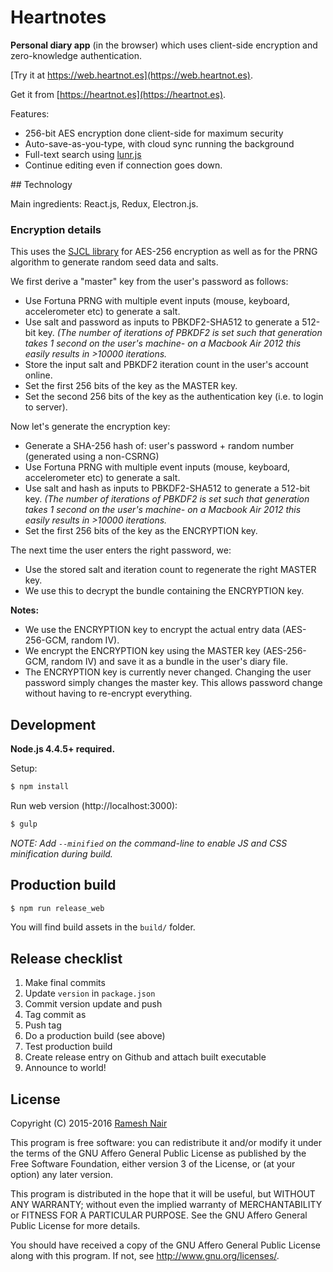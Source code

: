# Heartnotes

**Personal diary app** (in the browser) which uses client-side 
encryption and zero-knowledge authentication.

[Try it at https://web.heartnot.es](https://web.heartnot.es).

Get it from [https://heartnot.es](https://heartnot.es).

Features:

* 256-bit AES encryption done client-side for maximum security
* Auto-save-as-you-type, with cloud sync running the background
* Full-text search using [lunr.js](http://lunrjs.com/)
* Continue editing even if connection goes down.

## Technology

Main ingredients: React.js, Redux, Electron.js.

### Encryption details

This uses the [SJCL library](https://crypto.stanford.edu/sjcl/) for AES-256 
encryption as well as for the PRNG algorithm to generate random seed data and 
salts.

We first derive a "master" key from the user's password as follows:

* Use Fortuna PRNG with multiple event inputs (mouse, keyboard, accelerometer etc) to generate a salt.
* Use salt and password as inputs to PBKDF2-SHA512 to generate a 512-bit key. _(The number of iterations of PBKDF2 is set such that generation takes 1 second on the user's machine- on a Macbook Air 2012 this easily results in >10000 iterations._
* Store the input salt and PBKDF2 iteration count in the user's account online.
* Set the first 256 bits of the key as the MASTER key.
* Set the second 256 bits of the key as the authentication key (i.e. to login to server).

Now let's generate the encryption key:

* Generate a SHA-256 hash of: user's password + random number (generated using a non-CSRNG)
* Use Fortuna PRNG with multiple event inputs (mouse, keyboard, accelerometer etc) to generate a salt.
* Use salt and hash as inputs to PBKDF2-SHA512 to generate a 512-bit key. _(The number of iterations of PBKDF2 is set such that generation takes 1 second on the user's machine- on a Macbook Air 2012 this easily results in >10000 iterations._
* Set the first 256 bits of the key as the ENCRYPTION key.

The next time the user enters the right password, we:

* Use the stored salt and iteration count to regenerate the right MASTER key. 
* We use this to decrypt the bundle containing the ENCRYPTION key.

**Notes:**

* We use the ENCRYPTION key to encrypt the actual entry data (AES-256-GCM, random IV).  
* We encrypt the ENCRYPTION key using the MASTER key (AES-256-GCM, random IV) and save it as a bundle in the user's diary file.
* The ENCRYPTION key is currently never changed. Changing the user password simply changes the master key. This allows password change without having to re-encrypt everything.


## Development

**Node.js 4.4.5+ required.**

Setup:

```bash
$ npm install
```

Run web version (http://localhost:3000):

```bash
$ gulp
```

_NOTE: Add `--minified` on the command-line to enable JS and CSS minification during build._


## Production build

```bash
$ npm run release_web
```

You will find build assets in the `build/` folder.


## Release checklist

1. Make final commits
2. Update `version` in `package.json`
3. Commit version update and push
4. Tag commit as <version>
5. Push tag
6. Do a production build (see above)
7. Test production build
8. Create release entry on Github and attach built executable
9. Announce to world!



## License

Copyright (C) 2015-2016 [Ramesh Nair](https://hiddentao.com)

This program is free software: you can redistribute it and/or modify
it under the terms of the GNU Affero General Public License as
published by the Free Software Foundation, either version 3 of the
License, or (at your option) any later version.

This program is distributed in the hope that it will be useful,
but WITHOUT ANY WARRANTY; without even the implied warranty of
MERCHANTABILITY or FITNESS FOR A PARTICULAR PURPOSE.  See the
GNU Affero General Public License for more details.

You should have received a copy of the GNU Affero General Public License
along with this program.  If not, see <http://www.gnu.org/licenses/>.


